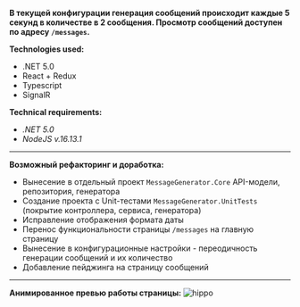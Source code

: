 **В текущей конфигурации генерация сообщений происходит каждые 5 секунд в количестве в 2 сообщения. Просмотр сообщений доступен по адресу `/messages`.**

**Technologies used:**
- .NET 5.0
- React + Redux
- Typescript
- SignalR

**Technical requirements:**
- *.NET 5.0*
- *NodeJS v.16.13.1*
------------------------------------
**Возможный рефакторинг и доработка:**
- Вынесение в отдельный проект `MessageGenerator.Core` API-модели, репозитория, генератора
- Создание проекта с Unit-тестами `MessageGenerator.UnitTests` (покрытие контроллера, сервиса, генератора)
- Исправление отображения формата даты
- Перенос функциональности страницы `/messages` на главную страницу
- Вынесение в конфигурационные настройки - переодичность генерации сообщений и их количество
- Добавление пейджинга на страницу сообщений
------------------------------------
**Анимированное превью работы страницы:**
![hippo](https://s10.gifyu.com/images/2021-12-24_09h31_00.gif)

